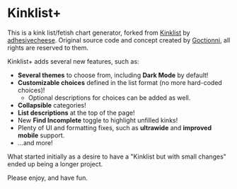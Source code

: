 # Kinklist+

This is a kink list/fetish chart generator, forked from [Kinklist](https://adhesivecheese.github.io/kinklist/) by [adhesivecheese](https://github.com/adhesivecheese/kinklist). Original source code and concept created by [Goctionni](https://github.com/Goctionni/KinkList), all rights are reserved to them.

Kinklist+ adds several new features, such as:

- **Several themes** to choose from, including **Dark Mode** by default!
- **Customizable choices** defined in the list format (no more hard-coded choices)!
  - Optional descriptions for choices can be added as well.
- **Collapsible** categories!
- **List descriptions** at the top of the page!
- New **Find Incomplete** toggle to highlight unfilled kinks!
- Plenty of UI and formatting fixes, such as **ultrawide** and **improved mobile** support.
- ...and more!

What started initially as a desire to have a "Kinklist but with small changes" ended up being a longer project.

Please enjoy, and have fun.